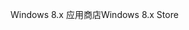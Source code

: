 <span data-ttu-id="4b1fe-101">Windows 8.x 应用商店</span><span class="sxs-lookup"><span data-stu-id="4b1fe-101">Windows 8.x Store</span></span>
